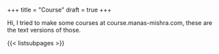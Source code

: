 +++
title = "Course"
draft = true
+++

Hi, I tried to make some courses at course.manas-mishra.com, these are the text versions of those.

{{< listsubpages >}}